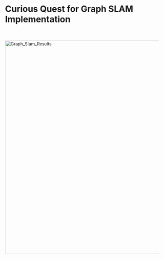 # Curious Quest for Graph SLAM Implementation

<br>
<br>

<img width="1400" height="700" alt="Graph_Slam_Results" src="https://github.com/user-attachments/assets/eeff80f5-3cd6-4b55-a815-fc0366a647c0" />
